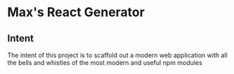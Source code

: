 # Max's React Generator

## Intent 
The intent of this project is to scaffold out a modern web application with all the bells and whistles of the most modern and useful npm modules